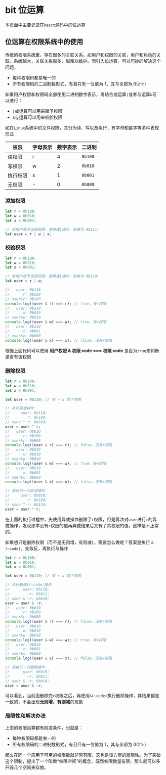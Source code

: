 # bit 位运算

本页面中主要记录在`React`源码中的位运算

## 位运算在权限系统中的使用

传统的权限系统重，存在很多的关联关系，如用户和权限的关联，用户和角色的关联。系统越大，关联关系越多，越难以维护。而引入位运算，可以巧妙的解决这个问题。

- 每种权限码都是唯一的
- 所有权限码的二进制数形式，有且只有一位值为 1，其与全部为 0(`2^n`)

如果用户权限和权限码全部使用二进制数字表示，再结合或运算`|`或者与运算`&`可以进行：

- `|`或运算可以用来赋予权限
- `&`与运算可以用来校验权限

如在`Linux`系统中的文件权限，其分为读、写以及执行，有字母和数字等多种表现形式

| 权限     | 字母表示 | 数字表示 | 二进制  |
| -------- | -------- | -------- | ------- |
| 读权限   | r        | 4        | `0b100` |
| 写权限   | w        | 2        | `0b010` |
| 执行权限 | x        | 1        | `0b001` |
| 无权限   | -        | 0        | `0b000` |

### 添加权限

```ts
let r = 0b100;
let w = 0b010;
let x = 0b001;

// 给用户赋予全部权限，使用或|操作，结果为 0b111;
let user = r | w | x;
```

### 校验权限

```ts
let r = 0b100;
let w = 0b010;
let x = 0b001;

// 给用户赋予全部权限，使用或|操作，结果为 0b110;
let user = r | w;

//   user: 0b110
//      r: 0b100
// user&r: 0b100
console.log((user & r) === r); // true，有r权限
//   user: 0b110
//      w: 0b010
// user&w: 0b010
console.log((user & w) === w); // true，有w权限
//   user: 0b110
//      x: 0b001
// user&x: 0b000
console.log((user & x) === x); // false，没有x权限
```

根据上面代码可以使用 **用户权限 & 权限 code === 权限 code** 是否为`true`来判断是否有该权限

### 删除权限

```ts
let r = 0b100;
let w = 0b010;
let x = 0b001;

let user = 0b110; // 有 r w 两个权限

// 执行异或操作
//     user: 0b110;
//        r: 0b100;
// user ^ r: 0b010;
user = user ^ r;
//   user: 0b010
//      r: 0b100
// user&r: 0b000
console.log((user & r) === r); // false，没有r权限
//   user: 0b010
//      w: 0b010
// user&w: 0b010
console.log((user & w) === w); // true，有w权限
//   user: 0b010
//      x: 0b001
// user&x: 0b000
console.log((user & x) === x); // false，没有x权限

// 再执行一次异或操作
//     user: 0b010;
//        r: 0b100;
// user ^ r: 0b110;
user = user ^ r;
```

在上面的执行过程中，先使用异或操作删除了`r`权限，但是再次对`user`进行`r`的异或操作，发现原本没有`r`权限的值再异或结果后又有了其权限的值，这样是不正常的。

如果想只是删除权限（而不是无则增，有则减），需要怎么做呢？答案是执行 `&(~code)`，先取反，再执行与操作

```ts
let r = 0b100;
let w = 0b010;
let x = 0b001;

let user = 0b110; // 有 r w 两个权限

// 执行删除&(~code)操作
//      user: 0b110;
//        ~r: 0b011;
// user & ~r: 0b010;
user = user & ~r;
//   user: 0b010
//      r: 0b100
// user&r: 0b000
console.log((user & r) === r); // false，没有r权限
//   user: 0b010
//      w: 0b010
// user&w: 0b010
console.log((user & w) === w); // true，有w权限
//   user: 0b010
//      x: 0b001
// user&x: 0b000
console.log((user & x) === x); // false，没有x权限

// 再执行一次删除操作
//      user: 0b010;
//        ~r: 0b011;
// user & ~r: 0b010;
user = user & ~r;
```

可以看到，当前面删除完`r`权限之后，再使用`&(~code)`执行删除操作，其结果都是一致的，不会出现**无则增，有则减**的现象

### 局限性和解决办法

上面的权限运算都有前提条件，也就是：

- 每种权限码都是唯一的
- 所有权限码的二进制数形式，有且只有一位值为 1，其与全部为 0(`2^n`)

那么在同一个应用下可用的权限数就非常有限，这也是该方案的局限性。为了突破这个限制，提出了一个叫做“权限空间”的概念，既然权限数量有限，那么就可以多开辟几个空间来存放。
